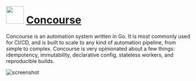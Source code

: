 ﻿# <img src="https://cdn.jsdelivr.net/gh/chtof/chocolatey-packages/automatic/concourse/concourse.png" width="48" height="48"/> [Concourse](https://chocolatey.org/packages/concourse)

Concourse is an automation system written in Go. It is most commonly used for CI/CD, and is built to scale to any kind of automation pipeline, from simple to complex.
Concourse is very opinionated about a few things: idempotency, immutability, declarative config, stateless workers, and reproducible builds.

![screenshot](https://cdn.jsdelivr.net/gh/chtof/chocolatey-packages/automatic/concourse/screenshot.png)
